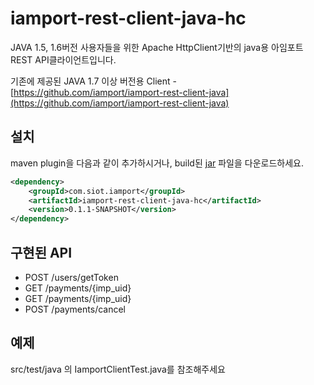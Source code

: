 # iamport-rest-client-java-hc
JAVA 1.5, 1.6버전 사용자들을 위한 Apache HttpClient기반의 java용 아임포트 REST API클라이언트입니다.

기존에 제공된 JAVA 1.7 이상 버전용 Client - [https://github.com/iamport/iamport-rest-client-java](https://github.com/iamport/iamport-rest-client-java)

## 설치
maven plugin을 다음과 같이 추가하시거나, build된 [jar](build/iamport-rest-client-java-hc-0.1.1-SNAPSHOT.jar) 파일을 다운로드하세요.

```xml
<dependency>
	<groupId>com.siot.iamport</groupId>
	<artifactId>iamport-rest-client-java-hc</artifactId>
	<version>0.1.1-SNAPSHOT</version>
</dependency>
```

## 구현된 API
- POST /users/getToken
- GET /payments/{imp_uid}
- GET /payments/{imp_uid}
- POST /payments/cancel

## 예제
src/test/java 의 IamportClientTest.java를 참조해주세요